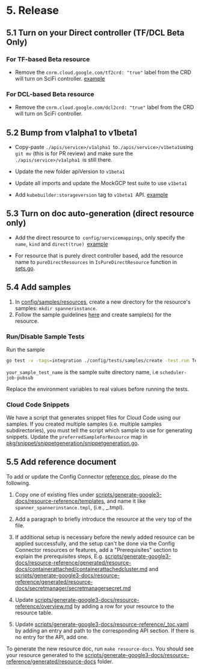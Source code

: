 # 5. Release

## 5.1 Turn on your Direct controller (TF/DCL Beta Only)

### For TF-based Beta resource

* Remove the `cnrm.cloud.google.com/tf2crd: "true"` label from the CRD will turn on SciFi controller. [example](https://github.com/GoogleCloudPlatform/k8s-config-connector/blob/196a4b9a28b59b17936a443d5b36bb65f3c42fd9/apis/apikeys/v1alpha1/apikey_type.go#L44)

### For DCL-based Beta resource

* Remove the `cnrm.cloud.google.com/dcl2crd: "true"` label from the CRD will turn on SciFi controller.

## 5.2 Bump from v1alpha1 to v1beta1

* Copy-paste `./apis/service>/v1alpha1 `to` ./apis/service>/v1beta1 `using `git mv` (this is for PR review) and make sure the `./apis/service>/v1alpha1 `is still there.

* Update the new folder apiVersion to `v1beta1`

* Update all imports and update the MockGCP test suite to use `v1beta1`

* Add `kubebuilder:storageversion` tag to `v1beta1 `API. [example](https://github.com/GoogleCloudPlatform/k8s-config-connector/blob/1b19153411653329177f4ba0991c982f36970707/apis/cloudbuild/v1beta1/workerpool_types.go#L155)

## 5.3 Turn on doc auto-generation (direct resource only)

* Add the direct resource to` config/servicemappings`, only specify the `name`, `kind` and <code>direct(true) </code>[example](https://github.com/GoogleCloudPlatform/k8s-config-connector/pull/2182/files#diff-e463d47dab0190c35c12d64604451db84e0e7b6316ce33524a2a4eb29e0f2e47)

* For resource that is purely direct controller based, add the resource name to `pureDirectResources` in `IsPureDirectResource` function in [sets.go](https://github.com/GoogleCloudPlatform/k8s-config-connector/blob/master/pkg/test/resourcefixture/sets.go).

## 5.4 Add samples 

1.  In [config/samples/resources](config/samples/resources), create a new
    directory for the resource's samples: `mkdir spannerinstance`.
1.  Follow the sample guidelines [here](../../../README.Samples.md) and create sample(s) for the resource.

### Run/Disable Sample Tests

Run the sample

```bash
go test -v -tags=integration ./config/tests/samples/create -test.run TestAll -run-tests <your_sample_test_name>
```

`your_sample_test_name` is the sample suite directory name, i.e `scheduler-job-pubsub`

Replace the environment variables to real values before running the tests.

### Cloud Code Snippets

We have a script that generates snippet files for Cloud Code using our samples.
If you created multiple samples (i.e. multiple samples subdirectories), you must
tell the script which sample to use for generating snippets. Update the
`preferredSampleForResource` map in
[pkg/snippet/snippetgeneration/snippetgeneration.go](pkg/snippet/snippetgeneration/snippetgeneration.go).

## 5.5 Add reference document 

To add or update the Config Connector 
[reference doc](https://cloud.google.com/config-connector/docs/reference/overview), please do the following.

1.  Copy one of existing files under
    [scripts/generate-google3-docs/resource-reference/templates](scripts/generate-google3-docs/resource-reference/templates),
    and name it like `spanner_spannerinstance.tmpl`, (i.e.,
    <service>_<kind>.tmpl).
1.  Add a paragraph to briefly introduce the resource at the very top of the file.
1.  If additional setup is necessary before the newly added resource can be applied successfully, 
    and the setup can't be done via the Config Connector resources or features, add a "Prerequisites" section to explain
    the prerequisites steps,
    E.g. [scripts/generate-google3-docs/resource-reference/generated/resource-docs/containerattached/containerattachedcluster.md](scripts/generate-google3-docs/resource-reference/generated/resource-docs/containerattached/containerattachedcluster.md)
    and
    [scripts/generate-google3-docs/resource-reference/generated/resource-docs/secretmanager/secretmanagersecret.md](scripts/generate-google3-docs/resource-reference/generated/resource-docs/secretmanager/secretmanagersecret.md)
1.  Update
    [scripts/generate-google3-docs/resource-reference/overview.md](scripts/generate-google3-docs/resource-reference/overview.md)
    by adding a row for your resource to the resource table.
    
1.  Update
    [scripts/generate-google3-docs/resource-reference/_toc.yaml](scripts/generate-google3-docs/resource-reference/_toc.yaml)
    by adding an entry and path to the corresponding API section. If there is no
    entry for the API, add one.

To generate the new resource doc, run `make resource-docs`. You should see your
resource generated to the
[scripts/generate-google3-docs/resource-reference/generated/resource-docs](scripts/generate-google3-docs/resource-reference/generated/resource-docs)
folder.

